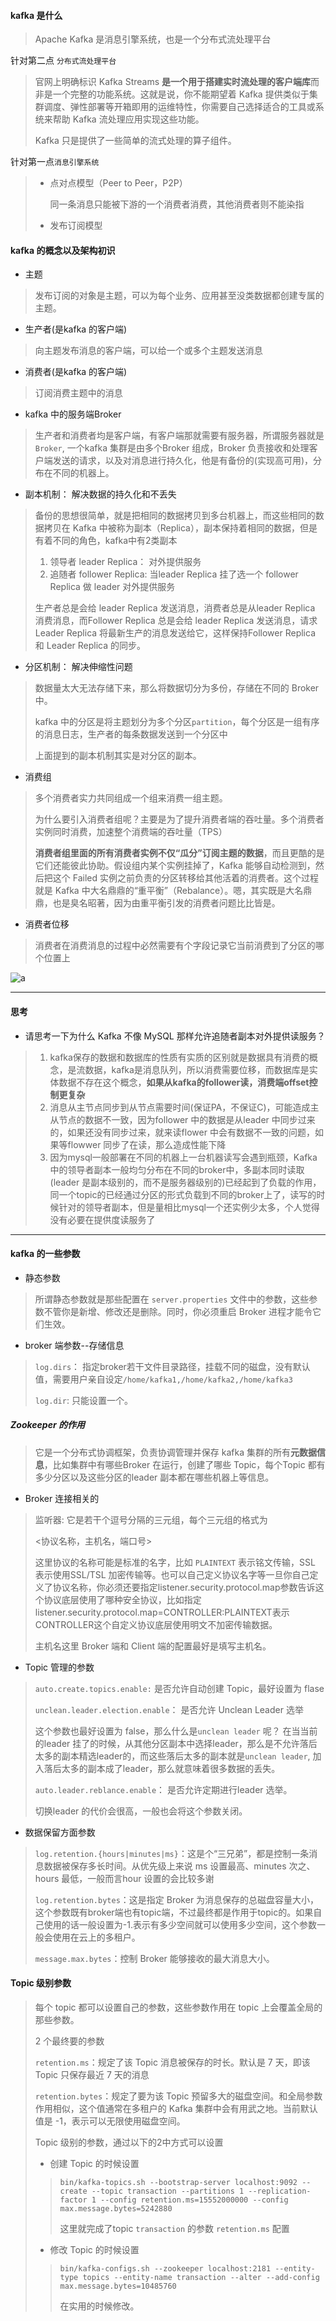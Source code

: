 #### kafka 是什么

> Apache Kafka 是消息引擎系统，也是一个分布式流处理平台

针对第二点 `分布式流处理平台`

> 官网上明确标识 Kafka Streams **是一个用于搭建实时流处理的客户端库**而非是一个完整的功能系统。这就是说，你不能期望着 Kafka 提供类似于集群调度、弹性部署等开箱即用的运维特性，你需要自己选择适合的工具或系统来帮助 Kafka 流处理应用实现这些功能。
>
> Kafka 只是提供了一些简单的流式处理的算子组件。

针对第一点`消息引擎系统`

> * 点对点模型（Peer to Peer，P2P）
>
>   同一条消息只能被下游的一个消费者消费，其他消费者则不能染指
>
> * 发布订阅模型

#### kafka 的概念以及架构初识

* 主题

> 发布订阅的对象是主题，可以为每个业务、应用甚至没类数据都创建专属的主题。

* 生产者(是kafka 的客户端)

> 向主题发布消息的客户端，可以给一个或多个主题发送消息

* 消费者(是kafka 的客户端)

> 订阅消费主题中的消息

* kafka 中的服务端Broker

> 生产者和消费者均是客户端，有客户端那就需要有服务器，所谓服务器就是`Broker`, 一个kafka 集群是由多个Broker 组成，Broker 负责接收和处理客户端发送的请求，以及对消息进行持久化，他是有备份的(实现高可用)，分布在不同的机器上。

* 副本机制： 解决数据的持久化和不丢失

> 备份的思想很简单，就是把相同的数据拷贝到多台机器上，而这些相同的数据拷贝在 Kafka 中被称为副本（Replica），副本保持着相同的数据，但是有着不同的角色，kafka中有2类副本
>
> 1. 领导者 leader Replica： 对外提供服务
> 2. 追随者 follower Replica: 当leader Replica 挂了选一个 follower Replica 做 leader 对外提供服务
>
> 生产者总是会给 leader Replica 发送消息，消费者总是从leader Replica 消费消息，而Follower Replica 总是会给 leader Replica 发送消息，请求Leader Replica 将最新生产的消息发送给它，这样保持Follower Replica 和 Leader Replica 的同步。

* 分区机制： 解决伸缩性问题

> 数据量太大无法存储下来，那么将数据切分为多份，存储在不同的 Broker 中。
>
> kafka 中的分区是将主题划分为多个分区`partition`，每个分区是一组有序的消息日志，生产者的每条数据发送到一个分区中
>
> 上面提到的副本机制其实是对分区的副本。

* 消费组

> 多个消费者实力共同组成一个组来消费一组主题。
>
> 为什么要引入消费者组呢？主要是为了提升消费者端的吞吐量。多个消费者实例同时消费，加速整个消费端的吞吐量（TPS）
>
> **消费者组里面的所有消费者实例不仅“瓜分”订阅主题的数据**，而且更酷的是它们还能彼此协助。假设组内某个实例挂掉了，Kafka 能够自动检测到，然后把这个 Failed 实例之前负责的分区转移给其他活着的消费者。这个过程就是 Kafka 中大名鼎鼎的“重平衡”（Rebalance）。嗯，其实既是大名鼎鼎，也是臭名昭著，因为由重平衡引发的消费者问题比比皆是。

* 消费者位移

> 消费者在消费消息的过程中必然需要有个字段记录它当前消费到了分区的哪个位置上

![a](./pics/1.jpeg)

---

#### 思考

* 请思考一下为什么 Kafka 不像 MySQL 那样允许追随者副本对外提供读服务？

> 1. kafka保存的数据和数据库的性质有实质的区别就是数据具有消费的概念，是流数据，kafka是消息队列，所以消费需要位移，而数据库是实体数据不存在这个概念，**如果从kafka的follower读，消费端offset控制更复杂**
> 2. 消息从主节点同步到从节点需要时间(保证PA，不保证C)，可能造成主从节点的数据不一致，因为follower 中的数据是从leader 中同步过来的，如果还没有同步过来，就来读flower 中会有数据不一致的问题，如果等flowwer 同步了在读，那么造成性能下降
> 3. 因为mysql一般部署在不同的机器上一台机器读写会遇到瓶颈，Kafka中的领导者副本一般均匀分布在不同的broker中，多副本同时读取(leader 是副本级别的，而不是服务器级别的)已经起到了负载的作用，同一个topic的已经通过分区的形式负载到不同的broker上了，读写的时候针对的领导者副本，但是量相比mysql一个还实例少太多，个人觉得没有必要在提供度读服务了

----

#### kafka 的一些参数

* 静态参数

> 所谓静态参数就是那些配置在 `server.properties`  文件中的参数，这些参数不管你是新增、修改还是删除。同时，你必须重启 Broker 进程才能令它们生效。

* broker 端参数--存储信息

> `log.dirs`： 指定broker若干文件目录路径，挂载不同的磁盘，没有默认值，需要用户亲自设定`/home/kafka1,/home/kafka2,/home/kafka3`
>
> `log.dir`: 只能设置一个。

##### Zookeeper 的作用

> 它是一个分布式协调框架，负责协调管理并保存 kafka 集群的所有**元数据信息**，比如集群中有哪些Broker 在运行，创建了哪些 Topic，每个Topic 都有多少分区以及这些分区的leader 副本都在哪些机器上等信息。

* Broker 连接相关的

> 监听器: 它是若干个逗号分隔的三元组，每个三元组的格式为
>
> <协议名称，主机名，端口号>
>
> 这里协议的名称可能是标准的名字，比如 `PLAINTEXT` 表示铭文传输，SSL 表示使用SSL/TSL 加密传输等。也可以自己定义协议名字等一旦你自己定义了协议名称，你必须还要指定listener.security.protocol.map参数告诉这个协议底层使用了哪种安全协议，比如指定listener.security.protocol.map=CONTROLLER:PLAINTEXT表示CONTROLLER这个自定义协议底层使用明文不加密传输数据。
>
> 主机名这里 Broker 端和 Client 端的配置最好是填写主机名。

* Topic 管理的参数

> `auto.create.topics.enable:` 是否允许自动创建 Topic，最好设置为 flase
>
> `unclean.leader.election.enable`： 是否允许 Unclean Leader 选举
>
> 这个参数也最好设置为 false，那么什么是`unclean leader` 呢？ 在当当前的leader 挂了的时候，从其他分区副本中选择leader，那么是不允许落后太多的副本精选leader的，而这些落后太多的副本就是`unclean leader`, 加入落后太多的副本成了leader，那么就意味着很多数据的丢失。
>
> `auto.leader.reblance.enable`： 是否允许定期进行leader 选举。
>
> 切换leader 的代价会很高，一般也会将这个参数关闭。

* 数据保留方面参数

> `log.retention.{hours|minutes|ms}`：这是个“三兄弟”，都是控制一条消息数据被保存多长时间。从优先级上来说 ms 设置最高、minutes 次之、hours 最低，一般而言hour 设置的会比较多谢
>
> `log.retention.bytes`：这是指定 Broker 为消息保存的总磁盘容量大小，这个参数既有broker端也有topic端，不过最终都是作用于topic的。如果自己使用的话一般设置为-1.表示有多少空间就可以使用多少空间，这个参数一般会使用在云上的多租户。
>
> `message.max.bytes`：控制 Broker 能够接收的最大消息大小。

#### Topic 级别参数

> 每个 topic 都可以设置自己的参数，这些参数作用在 topic 上会覆盖全局的那些参数。
>
> 2 个最终要的参数
>
> `retention.ms`：规定了该 Topic 消息被保存的时长。默认是 7 天，即该 Topic 只保存最近 7 天的消息
>
> `retention.bytes`：规定了要为该 Topic 预留多大的磁盘空间。和全局参数作用相似，这个值通常在多租户的 Kafka 集群中会有用武之地。当前默认值是 -1，表示可以无限使用磁盘空间。
>
> Topic 级别的参数，通过以下的2中方式可以设置
>
> * 创建 Topic 的时候设置
>
> > `bin/kafka-topics.sh --bootstrap-server localhost:9092 --create --topic transaction --partitions 1 --replication-factor 1 --config retention.ms=15552000000 --config max.message.bytes=5242880`
> >
> > 这里就完成了topic `transaction` 的参数 `retention.ms`  配置
>
> * 修改 Topic 的时候设置
>
> > `bin/kafka-configs.sh --zookeeper localhost:2181 --entity-type topics --entity-name transaction --alter --add-config max.message.bytes=10485760`
> >
> > 在实用的时候修改。
>
> 